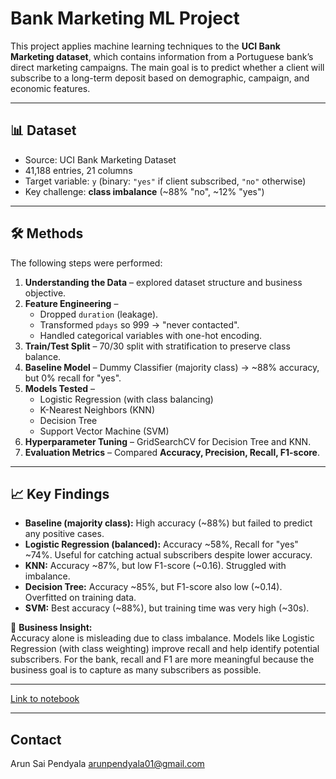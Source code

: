 # Bank Marketing ML Project

This project applies machine learning techniques to the **UCI Bank Marketing dataset**, which contains information from a Portuguese bank’s direct marketing campaigns. The main goal is to predict whether a client will subscribe to a long-term deposit based on demographic, campaign, and economic features.

---

## 📊 Dataset

- Source: UCI Bank Marketing Dataset
- 41,188 entries, 21 columns
- Target variable: `y` (binary: `"yes"` if client subscribed, `"no"` otherwise)
- Key challenge: **class imbalance** (~88% "no", ~12% "yes")

---

## 🛠️ Methods

The following steps were performed:

1. **Understanding the Data** – explored dataset structure and business objective.
2. **Feature Engineering** –
   - Dropped `duration` (leakage).
   - Transformed `pdays` so 999 → "never contacted".
   - Handled categorical variables with one-hot encoding.
3. **Train/Test Split** – 70/30 split with stratification to preserve class balance.
4. **Baseline Model** – Dummy Classifier (majority class) → ~88% accuracy, but 0% recall for "yes".
5. **Models Tested** –
   - Logistic Regression (with class balancing)
   - K-Nearest Neighbors (KNN)
   - Decision Tree
   - Support Vector Machine (SVM)
6. **Hyperparameter Tuning** – GridSearchCV for Decision Tree and KNN.
7. **Evaluation Metrics** – Compared **Accuracy, Precision, Recall, F1-score**.

---

## 📈 Key Findings

- **Baseline (majority class):** High accuracy (~88%) but failed to predict any positive cases.
- **Logistic Regression (balanced):** Accuracy ~58%, Recall for "yes" ~74%. Useful for catching actual subscribers despite lower accuracy.
- **KNN:** Accuracy ~87%, but low F1-score (~0.16). Struggled with imbalance.
- **Decision Tree:** Accuracy ~85%, but F1-score also low (~0.14). Overfitted on training data.
- **SVM:** Best accuracy (~88%), but training time was very high (~30s).

📌 **Business Insight:**  
Accuracy alone is misleading due to class imbalance. Models like Logistic Regression (with class weighting) improve recall and help identify potential subscribers. For the bank, recall and F1 are more meaningful because the business goal is to capture as many subscribers as possible.

---

[Link to notebook](prompt_III.ipynb)

---
## Contact
   Arun Sai Pendyala
   arunpendyala01@gmail.com
